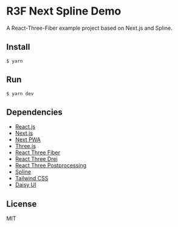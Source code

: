 # R3F Next Spline Demo

A React-Three-Fiber example project based on Next.js and Spline.

## Install

```
$ yarn
```

## Run

```
$ yarn dev
```

## Dependencies

- [React.js](https://reactjs.org/)
- [Next.js](https://nextjs.org/)
- [Next PWA](https://github.com/shadowwalker/next-pwa)
- [Three.js](https://threejs.org/)
- [React Three Fiber](https://github.com/pmndrs/react-three-fiber)
- [React Three Drei](https://github.com/pmndrs/drei)
- [React Three Postprocessing](https://github.com/pmndrs/react-postprocessing)
- [Spline](https://spline.design/)
- [Tailwind CSS](https://tailwindcss.com/)
- [Daisy UI](https://daisyui.com/)

## License

MIT

